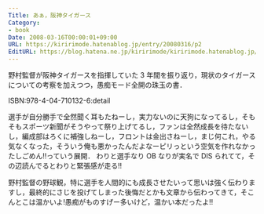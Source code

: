 ```yaml
---
Title: あぁ，阪神タイガース
Category:
- book
Date: 2008-03-16T00:00:01+09:00
URL: https://kiririmode.hatenablog.jp/entry/20080316/p2
EditURL: https://blog.hatena.ne.jp/kiririmode/kiririmode.hatenablog.jp/atom/entry/8454420450078215292
---
```



野村監督が阪神タイガースを指揮していた 3 年間を振り返り，現状のタイガースについての考察を加えつつ，愚痴モード全開の珠玉の書．

ISBN:978-4-04-710132-6:detail

選手が自分勝手で全然聞く耳もたねーし，実力ないのに天狗になってるし，そもそもスポーツ新聞がそうやって祭り上げてるし，ファンは全然成長を待たないし，編成部はろくに補強しねーし，フロントは金出さねーし，まじ何これ，やる気なくなった，そういう俺も悪かったんだよなーピリっという空気を作れなかったしごめん!!っていう展開．
わりと選手なり OB なりが実名で DIS られてて，その辺読んでるとわりと緊張感が走る!!


野村監督の野球観，特に選手を人間的にも成長させたいって思いは強く伝わりますし，最終的にさじを投げてしまった後悔だとかも文章から伝わってきて，そこんとこは温かいよ!愚痴がものすげー多いけど，温かい本だったよ!!
